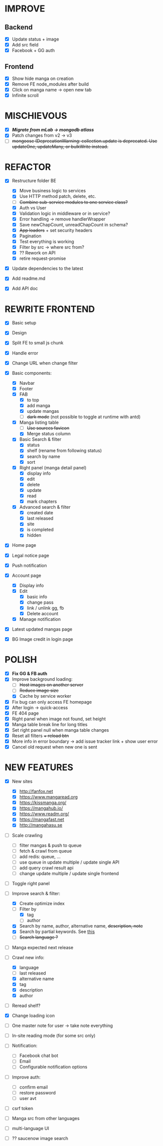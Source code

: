 # IMPROVE

## Backend
- [x] Update status + image
- [x] Add src field
- [x] Facebook + GG auth

## Frontend
- [x] Show hide manga on creation
- [x] Remove FE node_modules after build
- [x] Click on manga name -> open new tab
- [x] Infinite scroll

# MISCHIEVOUS

- [x] ***Migrate from mLab -> mongodb atlass***
- [x] Patch changes from v2 -> v3
- [ ] ~~mongoose (DeprecationWarning: collection.update is deprecated. Use updateOne, updateMany, or bulkWrite instead.~~

# REFACTOR

- [x] Restructure folder BE
    - [x] Move business logic to services
    - [x] Use HTTP method patch, delete, etc.
    - [ ] ~~Combine sub-service modules to one service class?~~
    - [x] Auth vs User
    - [x] Validation logic in middleware or in service?
    - [x] Error handling -> remove handlerWrapper
    - [x] Save newChapCount, unreadChapCount in schema?
    - [x] ~~App loaders~~ + set security headers
    - [x] Pagination 
    - [x] Test everything is working
    - [x] Filter by src -> where src from?  
    - [x] ?? Rework on API
    - [x] retire request-promise

- [x] Update dependencies to the latest

- [x] Add readme.md

- [x] Add API doc

# REWRITE FRONTEND

- [x] Basic setup
- [x] Design

- [x] Split FE to small js chunk 
- [x] Handle error
- [x] Change URL when change filter

- [x] Basic components:
    - [x] Navbar
    - [x] Footer
    - [x] FAB
        - [x] to top
        - [x] add manga
        - [x] update mangas
        - [ ] ~~dark mode~~ (not possible to toggle at runtime with antd)    
    - [x] Manga listing table
        - [ ] ~~Use sources favicon~~
        - [x] Merge status column
    - [x] Basic Search & filter
        - [x] status
        - [x] shelf (rename from following status)
        - [x] search by name
        - [x] sort
    - [x] Right panel (manga detail panel)
        - [x] display info
        - [x] edit
        - [x] delete
        - [x] update
        - [x] read
        - [x] mark chapters
    - [x] Advanced search & filter
        - [x] created date
        - [x] last released
        - [x] site
        - [x] is completed
        - [x] hidden
        
- [x] Home page
- [x] Legal notice page 
- [x] Push notification
- [x] Account page
    - [x] Display info
    - [x] Edit
        - [x] basic info
        - [x] change pass
        - [x] link / unlink gg, fb
        - [x] Delete account
    - [x] Manage notification
- [x] Latest updated mangas page
- [x] BG Image credit in login page 

# POLISH 

- [x] **Fix GG & FB auth**
- [x] Improve background loading:
    - [ ] ~~Host images on another server~~
    - [ ] ~~Reduce image size~~
    - [x] Cache by service worker
- [x] Fix bug can only access FE homepage
- [x] After login -> quick-access 
- [x] FE 404 page
- [x] Right panel when image not found, set height
- [x] Manga table break line for long titles    
- [x] Set right panel null when manga table changes
- [x] Reset all filters ~~+ reload btn~~
- [x] More info in error boundary -> add issue tracker link + show user error
- [x] Cancel old request when new one is sent

# NEW FEATURES

- [x] New sites
    - [x] http://fanfox.net
    - [x] https://www.mangaread.org
    - [x] https://kissmanga.org/
    - [x] https://mangahub.io/
    - [x] https://www.readm.org/
    - [x] https://mangafast.net
    - [x] http://mangahasu.se

- [ ] Scale crawling
    - [ ] filter mangas & push to queue
    - [ ] fetch & crawl from queue
    - [ ] add redis: queue, ...
    - [ ] use queue in update multiple / update single API
    - [ ] add query crawl result api
    - [ ] change update multiple / update single frontend

- [ ] Toggle right panel

- [ ] Improve search & filter:
    - [x] Create optimize index
    - [ ] Filter by
        - [x] tag
        - [ ] author
    - [x] Search by name, author, alternative name, ~~description, note~~
    - [x] Search by partial keywords. See [this](https://stackoverflow.com/a/54318581/7342188)
    - [ ] ~~Search language ?~~

- [ ] Manga expected next release

- [ ] Crawl new info:
    - [x] language
    - [ ] last released
    - [x] alternative name
    - [x] tag
    - [x] description
    - [x] author

- [ ] Reread shelf?

- [x] Change loading icon

- [ ] One master note for user -> take note everything

- [ ] In-site reading mode (for some src only)

- [ ] Notification:
    - [ ] Facebook chat bot
    - [ ] Email
    - [ ] Configurable notification options

- [ ] Improve auth:
    - [ ] confirm email
    - [ ] restore password
    - [ ] user avt

- [ ] csrf token

- [ ] Manga src from other languages

- [ ] multi-language UI

- [ ] ?? saucenow image search